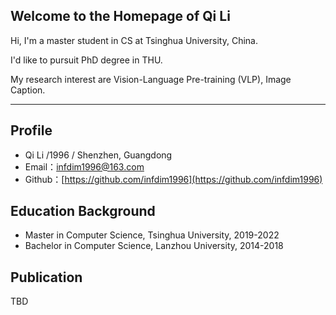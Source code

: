 ## Welcome to the Homepage of Qi Li



Hi, I'm a master student in CS at Tsinghua University, China.

I'd like to pursuit PhD degree in THU.

My research interest are Vision-Language Pre-training (VLP), Image Caption. 

---


## Profile

- Qi Li /1996 / Shenzhen, Guangdong
- Email：infdim1996@163.com
- Github：[https://github.com/infdim1996](https://github.com/infdim1996) 



## Education Background

- Master in Computer Science, Tsinghua University, 2019-2022
- Bachelor in Computer Science, Lanzhou University, 2014-2018

## Publication

TBD
